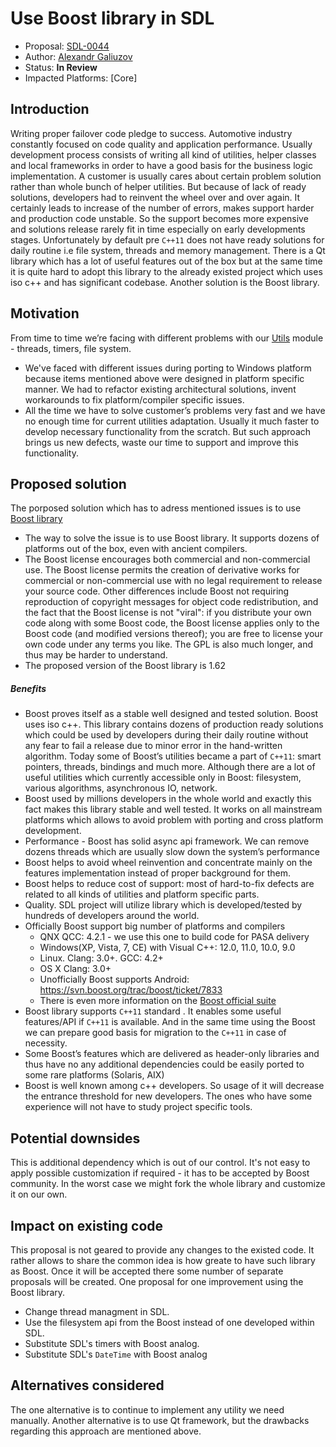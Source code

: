 # Use Boost library in SDL

* Proposal: [SDL-0044](0044-use-Boost-library.md)
* Author: [Alexandr Galiuzov](https://github.com/AGaliuzov)
* Status: **In Review**
* Impacted Platforms: [Core]

## Introduction
Writing proper failover code pledge to success. Automotive industry constantly focused on code quality and application performance. Usually development process consists of writing all kind of utilities, helper classes and local frameworks in order to have a good basis for the business logic implementation. A customer is usually cares about certain problem solution rather than whole bunch of helper utilities. But because of lack of ready solutions, developers had to reinvent the wheel over and over again. It certainly leads to increase of the number of errors, makes support harder and production code unstable. So the support becomes more expensive and solutions release rarely fit in time especially on early developments stages.
Unfortunately by default pre `C++11` does not have ready solutions for daily routine i.e file system, threads and memory management. There is a Qt library which has a lot of useful features out of the box but at the same time it is quite hard to adopt this library to the already existed project which uses iso c++ and has significant codebase. Another solution is the Boost library.

## Motivation
From time to time we’re facing with different problems with our [Utils](https://github.com/smartdevicelink/sdl_core/tree/master/src/components/utils/include/utils) module - threads, timers, file system.
* We've faced with different issues during porting to Windows platform because items mentioned above were designed in platform specific manner. We had to refactor existing architectural solutions, invent workarounds to fix platform/compiler specific issues.
* All the time we have to solve customer’s problems very fast and we have no enough time for current utilities adaptation. Usually it much faster to develop necessary functionality from the scratch. But such approach brings us new defects, waste our time to support and improve this functionality. 

## Proposed solution
The porposed solution which has to adress mentioned issues is to use [Boost library](http://www.boost.org/users/history/version_1_62_0.html)
* The way to solve the issue is to use Boost library. It supports dozens of platforms out of the box, even with ancient compilers.
* The Boost license encourages both commercial and non-commercial use. The Boost license permits the creation of derivative works for commercial or non-commercial use with no legal requirement to release your source code. Other differences include Boost not requiring reproduction of 	copyright messages for object code redistribution, and the fact that the Boost license is not "viral": if you distribute your own code along with some Boost code, the Boost license applies only to the Boost code (and modified versions thereof); you are free to license your own code under any terms you like. The GPL is also much longer, and thus may be harder to understand.
* The proposed version of the Boost library is 1.62
##### Benefits
* Boost proves itself as a stable well designed and tested solution. Boost uses iso c++. This library contains dozens of production ready solutions which could be used by developers during their daily routine without any fear to fail a release due to minor error in the hand-written algorithm. Today some of Boost’s utilities became a part of `C++11`: smart pointers, threads, bindings and much more. Although there are a lot of useful utilities which currently accessible only in Boost: filesystem, various algorithms, asynchronous IO, network.
* Boost used by millions developers in the whole world and exactly this fact makes this library stable and well tested. It works on all mainstream platforms which allows to avoid problem with porting and cross platform development.
* Performance - Boost has solid async api framework. We can remove dozens threads which are usually slow down the system’s performance
* Boost helps to avoid wheel reinvention and concentrate mainly on the features implementation instead of proper background for them.
* Boost helps to reduce cost of support: most of hard-to-fix defects are related to all kinds of utilities and platform specific parts.
* Quality. SDL project will utilize library which is developed/tested by hundreds of developers around the world.
* Officially Boost support big number of platforms and compilers 
  * QNX QCC: 4.2.1 - we use this one to build code for PASA delivery
  * Windows(XP, Vista, 7, CE) with Visual C++: 12.0, 11.0, 10.0, 9.0
  * Linux. Clang: 3.0+. GCC: 4.2+
  * OS X Clang: 3.0+
  * Unofficially Boost supports Android: https://svn.boost.org/trac/boost/ticket/7833
  * There is even more information on the [Boost official suite](http://www.boost.org/users/history/version_1_56_0.html)
* Boost library supports `C++11` standard . It enables some useful features/API  if `C++11` is available. And in the same time using the Boost we can prepare good basis for migration to the `C++11` in case of necessity.
* Some Boost’s features which are delivered as header-only libraries and thus have no any additional dependencies could be easily ported to some rare platforms (Solaris, AIX)
* Boost is well known among c++ developers. So usage of it will decrease the entrance threshold for new developers. The ones who have some experience will not have to study project specific tools.

## Potential downsides
This is additional dependency which is out of our control. It's not easy to apply possible customization if required - it has to be accepted by Boost community. In the worst case we might fork the whole library and customize it on our own.

## Impact on existing code
This proposal is not geared to provide any changes to the existed code. It rather allows to share the common idea is how greate to have such library as Boost. Once it will be accepted there some number of separate proposals will be created. One proposal for one improvement using the Boost library.
* Change thread managment in SDL.
* Use the filesystem api from the Boost instead of one developed within SDL.
* Substitute SDL's timers with Boost analog.
* Substitute SDL's `DateTime` with Boost analog 

## Alternatives considered
The one alternative is to continue to implement any utility we need manually.
Another alternative is to use Qt framework, but the drawbacks regarding this approach are mentioned above.
